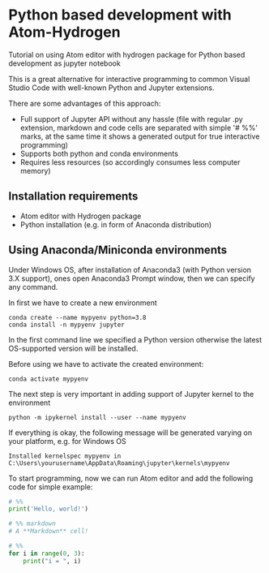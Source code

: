 # Python based development with Atom-Hydrogen
Tutorial on using Atom editor with hydrogen package for Python based development as jupyter notebook

This is a great alternative for interactive programming to common Visual Studio Code with well-known Python and Jupyter extensions.

There are some advantages of this approach:

- Full support of Jupyter API without any hassle (file with regular .py extension, markdown and code cells are separated with simple '# %%' marks, at the same time it shows a generated output for true interactive programming)
- Supports both python and conda environments
- Requires less resources (so accordingly consumes less computer memory)

## Installation requirements

- Atom editor with Hydrogen package
- Python installation (e.g. in form of Anaconda distribution)

## Using Anaconda/Miniconda environments

Under Windows OS, after installation of Anaconda3 (with Python version 3.X support), ones open Anaconda3 Prompt window, then we can specify any command.

In first we have to create a new environment

```
conda create --name mypyenv python=3.8
conda install -n mypyenv jupyter
```
In the first command line we specified a Python version otherwise the latest OS-supported version will be installed.

Before using we have to activate the created environment:

```
conda activate mypyenv
```
The next step is very important in adding support of Jupyter kernel to the environment
```
python -m ipykernel install --user --name mypyenv
```
If everything is okay, the following message will be generated varying on your platform, e.g. for Windows OS

```
Installed kernelspec mypyenv in C:\Users\yourusername\AppData\Roaming\jupyter\kernels\mypyenv
```

To start programming, now we can run Atom editor and add the following code for simple example:

```python
# %%
print('Hello, world!')

# %% markdown
# A **Markdown** cell!

# %%
for i in range(0, 3):
    print("i = ", i)
```

